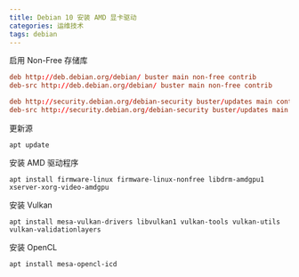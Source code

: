 ```yaml
---
title: Debian 10 安装 AMD 显卡驱动
categories: 运维技术
tags: debian
---
```


启用 Non-Free 存储库

```conf
deb http://deb.debian.org/debian/ buster main non-free contrib
deb-src http://deb.debian.org/debian/ buster main non-free contrib

deb http://security.debian.org/debian-security buster/updates main contrib non-free
deb-src http://security.debian.org/debian-security buster/updates main contrib non-free
```

<!-- more -->

更新源

```shell
apt update
```

安装 AMD 驱动程序

```shell
apt install firmware-linux firmware-linux-nonfree libdrm-amdgpu1 xserver-xorg-video-amdgpu
```

安装 Vulkan

```shell
apt install mesa-vulkan-drivers libvulkan1 vulkan-tools vulkan-utils vulkan-validationlayers
```

安装 OpenCL

```shell
apt install mesa-opencl-icd
```
